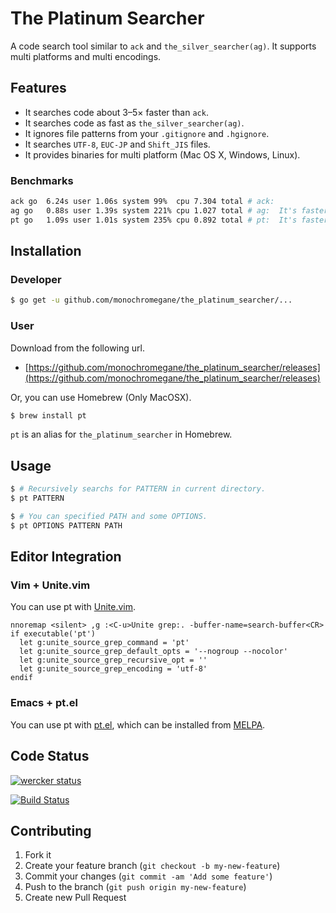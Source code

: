 # The Platinum Searcher

A code search tool similar to `ack` and `the_silver_searcher(ag)`. It supports multi platforms and multi encodings.

## Features

- It searches code about 3–5× faster than `ack`.
- It searches code as fast as `the_silver_searcher(ag)`.
- It ignores file patterns from your `.gitignore` and `.hgignore`.
- It searches `UTF-8`, `EUC-JP` and `Shift_JIS` files.
- It provides binaries for multi platform (Mac OS X, Windows, Linux).

### Benchmarks

```sh
ack go  6.24s user 1.06s system 99%  cpu 7.304 total # ack:
ag go   0.88s user 1.39s system 221% cpu 1.027 total # ag:  It's faster than ack
pt go   1.09s user 1.01s system 235% cpu 0.892 total # pt:  It's faster than ag!!
```

## Installation

### Developer

```sh
$ go get -u github.com/monochromegane/the_platinum_searcher/...
```

### User

Download from the following url.

- [https://github.com/monochromegane/the_platinum_searcher/releases](https://github.com/monochromegane/the_platinum_searcher/releases)

Or, you can use Homebrew (Only MacOSX).

```sh
$ brew install pt
```

`pt` is an alias for `the_platinum_searcher` in Homebrew.

## Usage

```sh
$ # Recursively searchs for PATTERN in current directory.
$ pt PATTERN

$ # You can specified PATH and some OPTIONS.
$ pt OPTIONS PATTERN PATH
```

## Editor Integration

### Vim + Unite.vim

You can use pt with [Unite.vim](https://github.com/Shougo/unite.vim).

```vim
nnoremap <silent> ,g :<C-u>Unite grep:. -buffer-name=search-buffer<CR>
if executable('pt')
  let g:unite_source_grep_command = 'pt'
  let g:unite_source_grep_default_opts = '--nogroup --nocolor'
  let g:unite_source_grep_recursive_opt = ''
  let g:unite_source_grep_encoding = 'utf-8'
endif
```

### Emacs + pt.el

You can use pt with [pt.el](https://github.com/bling/pt.el), which can be installed from [MELPA](http://melpa.milkbox.net/).

## Code Status

[![wercker status](https://app.wercker.com/status/59ef90ac217537abc0994546958037f3/m/master "wercker status")](https://app.wercker.com/project/bykey/59ef90ac217537abc0994546958037f3)

[![Build Status](https://travis-ci.org/monochromegane/the_platinum_searcher.svg?branch=master)](https://travis-ci.org/monochromegane/the_platinum_searcher)

## Contributing

1. Fork it
2. Create your feature branch (`git checkout -b my-new-feature`)
3. Commit your changes (`git commit -am 'Add some feature'`)
4. Push to the branch (`git push origin my-new-feature`)
5. Create new Pull Request

